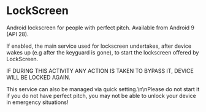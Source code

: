 # LockScreen
Android lockscreen for people with perfect pitch. Available from Android 9 (API 28).

If enabled, the main service used for lockscreen undertakes, after device wakes up (e.g after the keyguard is gone), to start the lockscreen offered by LockScreen.

IF DURING THIS ACTIVITY ANY ACTION IS TAKEN TO BYPASS IT, DEVICE WILL BE LOCKED AGAIN.

This service can also be managed via quick setting.\n\nPlease do not start it if you do not have perfect pitch, you may not be able to unlock your device in emergency situations!